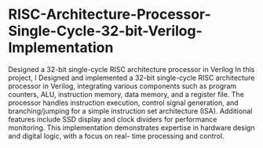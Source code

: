 # RISC-Architecture-Processor-Single-Cycle-32-bit-Verilog-Implementation
Designed a 32-bit single-cycle RISC architecture processor in Verilog
In this project, I Designed and implemented a 32-bit single-cycle RISC architecture processor in Verilog,
integrating various components such as program counters, ALU, instruction memory, data memory, and
a register file.
The processor handles instruction execution, control signal generation, and branching/jumping for a
simple instruction set architecture (ISA). Additional features include SSD display and clock dividers for
performance monitoring.
This implementation demonstrates expertise in hardware design and digital logic, with a focus on real-
time processing and control.
